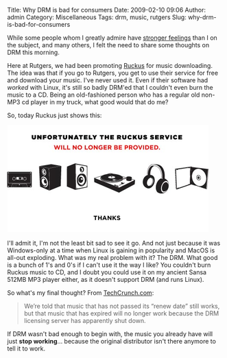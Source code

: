 Title: Why DRM is bad for consumers
Date: 2009-02-10 09:06
Author: admin
Category: Miscellaneous
Tags: drm, music, rutgers
Slug: why-drm-is-bad-for-consumers

While some people whom I greatly admire have [stronger
feelings](http://www.gnu.org/philosophy/opposing-drm.html) than I on the
subject, and many others, I felt the need to share some thoughts on DRM
this morning.

Here at Rutgers, we had been promoting
[Ruckus](http://en.wikipedia.org/wiki/Ruckus_Network) for music
downloading. The idea was that if you go to Rutgers, you get to use
their service for free and download your music. I've never used it. Even
if their software had *worked* with Linux, it's still so badly DRM'ed
that I couldn't even burn the music to a CD. Being an old-fashioned
person who has a regular old non-MP3 cd player in my truck, what good
would that do me?

So, today Ruckus just shows this:  
  
![Ruckus shutdown graphic](/GFX/ruckus_final.jpg)

I'll admit it, I'm not the least bit sad to see it go. And not just
because it was Windows-only at a time when Linux is gaining in
popularity and MacOS is all-out exploding. What was my real problem with
it? The DRM. What good is a bunch of 1's and 0's if I can't use it the
way I like? You couldn't burn Ruckus music to CD, and I doubt you could
use it on my ancient Sansa 512MB MP3 player either, as it doesn't
support DRM (and runs Linux).

So what's my final thought? From
[TechCrunch.com](http://www.techcrunch.com/2009/02/06/college-music-service-ruckus-shuts-down/):

> We’re told that music that has not passed its “renew date” still
> works, but that music that has expired will no longer work because the
> DRM licensing server has apparently shut down.

If DRM wasn't bad enough to begin with, the music you already have will
just **stop working**... because the original distributor isn't there
anymore to tell it to work.

